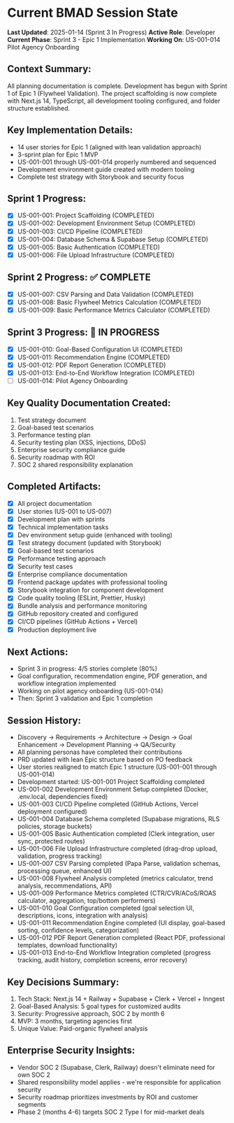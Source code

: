 # Current BMAD Session State

**Last Updated**: 2025-01-14 (Sprint 3 In Progress)
**Active Role**: Developer
**Current Phase**: Sprint 3 - Epic 1 Implementation
**Working On**: US-001-014 Pilot Agency Onboarding

## Context Summary:
All planning documentation is complete. Development has begun with Sprint 1 of Epic 1 (Flywheel Validation). The project scaffolding is now complete with Next.js 14, TypeScript, all development tooling configured, and folder structure established.

## Key Implementation Details:
- 14 user stories for Epic 1 (aligned with lean validation approach)
- 3-sprint plan for Epic 1 MVP
- US-001-001 through US-001-014 properly numbered and sequenced
- Development environment guide created with modern tooling
- Complete test strategy with Storybook and security focus

## Sprint 1 Progress:
- [x] US-001-001: Project Scaffolding (COMPLETED)
- [x] US-001-002: Development Environment Setup (COMPLETED)
- [x] US-001-003: CI/CD Pipeline (COMPLETED)
- [x] US-001-004: Database Schema & Supabase Setup (COMPLETED)
- [x] US-001-005: Basic Authentication (COMPLETED)
- [x] US-001-006: File Upload Infrastructure (COMPLETED)

## Sprint 2 Progress: ✅ COMPLETE
- [x] US-001-007: CSV Parsing and Data Validation (COMPLETED)
- [x] US-001-008: Basic Flywheel Metrics Calculation (COMPLETED)
- [x] US-001-009: Basic Performance Metrics Calculator (COMPLETED)

## Sprint 3 Progress: 🚧 IN PROGRESS
- [x] US-001-010: Goal-Based Configuration UI (COMPLETED)
- [x] US-001-011: Recommendation Engine (COMPLETED)
- [x] US-001-012: PDF Report Generation (COMPLETED)
- [x] US-001-013: End-to-End Workflow Integration (COMPLETED)
- [ ] US-001-014: Pilot Agency Onboarding

## Key Quality Documentation Created:
1. Test strategy document
2. Goal-based test scenarios
3. Performance testing plan
4. Security testing plan (XSS, injections, DDoS)
5. Enterprise security compliance guide
6. Security roadmap with ROI
7. SOC 2 shared responsibility explanation

## Completed Artifacts:
- [x] All project documentation
- [x] User stories (US-001 to US-007)
- [x] Development plan with sprints
- [x] Technical implementation tasks
- [x] Dev environment setup guide (enhanced with tooling)
- [x] Test strategy document (updated with Storybook)
- [x] Goal-based test scenarios
- [x] Performance testing approach
- [x] Security test cases
- [x] Enterprise compliance documentation
- [x] Frontend package updates with professional tooling
- [x] Storybook integration for component development
- [x] Code quality tooling (ESLint, Prettier, Husky)
- [x] Bundle analysis and performance monitoring
- [x] GitHub repository created and configured
- [x] CI/CD pipelines (GitHub Actions + Vercel)
- [x] Production deployment live

## Next Actions:
- Sprint 3 in progress: 4/5 stories complete (80%)
- Goal configuration, recommendation engine, PDF generation, and workflow integration implemented
- Working on pilot agency onboarding (US-001-014)
- Then: Sprint 3 validation and Epic 1 completion

## Session History:
- Discovery → Requirements → Architecture → Design → Goal Enhancement → Development Planning → QA/Security
- All planning personas have completed their contributions
- PRD updated with lean Epic structure based on PO feedback
- User stories realigned to match Epic 1 structure (US-001-001 through US-001-014)
- Development started: US-001-001 Project Scaffolding completed
- US-001-002 Development Environment Setup completed (Docker, .env.local, dependencies fixed)
- US-001-003 CI/CD Pipeline completed (GitHub Actions, Vercel deployment configured)
- US-001-004 Database Schema completed (Supabase migrations, RLS policies, storage buckets)
- US-001-005 Basic Authentication completed (Clerk integration, user sync, protected routes)
- US-001-006 File Upload Infrastructure completed (drag-drop upload, validation, progress tracking)
- US-001-007 CSV Parsing completed (Papa Parse, validation schemas, processing queue, enhanced UI)
- US-001-008 Flywheel Analysis completed (metrics calculator, trend analysis, recommendations, API)
- US-001-009 Performance Metrics completed (CTR/CVR/ACoS/ROAS calculator, aggregation, top/bottom performers)
- US-001-010 Goal Configuration completed (goal selection UI, descriptions, icons, integration with analysis)
- US-001-011 Recommendation Engine completed (UI display, goal-based sorting, confidence levels, categorization)
- US-001-012 PDF Report Generation completed (React PDF, professional templates, download functionality)
- US-001-013 End-to-End Workflow Integration completed (progress tracking, audit history, completion screens, error recovery)

## Key Decisions Summary:
1. Tech Stack: Next.js 14 + Railway + Supabase + Clerk + Vercel + Inngest
2. Goal-Based Analysis: 5 goal types for customized audits
3. Security: Progressive approach, SOC 2 by month 6
4. MVP: 3 months, targeting agencies first
5. Unique Value: Paid-organic flywheel analysis

## Enterprise Security Insights:
- Vendor SOC 2 (Supabase, Clerk, Railway) doesn't eliminate need for own SOC 2
- Shared responsibility model applies - we're responsible for application security
- Security roadmap prioritizes investments by ROI and customer segments
- Phase 2 (months 4-6) targets SOC 2 Type I for mid-market deals